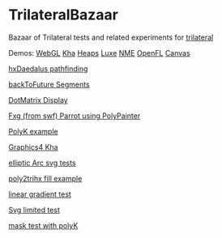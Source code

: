 # TrilateralBazaar
Bazaar of Trilateral tests and related experiments for [trilateral](https://github.com/nanjizal/trilateral/)

Demos: 
[WebGL](https://nanjizal.github.io/TrilateralBazaar/demo/binWebGL/)
[Kha](https://nanjizal.github.io/TrilateralBazaar/toolkitTest/build/html5/)
[Heaps](https://nanjizal.github.io/TrilateralBazaar/toolkitTest/binHeaps/)
[Luxe](https://nanjizal.github.io/TrilateralBazaar/toolkitTest/binLuxe/web/)
[NME](https://nanjizal.github.io/TrilateralBazaar/toolkitTest/binNme/jsprime/TestFlash/)
[OpenFL](https://nanjizal.github.io/TrilateralBazaar/toolkitTest/openFL/)
[Canvas](https://nanjizal.github.io/TrilateralBazaar/toolkitTest/binCanvas/?a=refresh)


[hxDaedalus pathfinding](https://nanjizal.github.io/TrilateralBazaar/hxDaedalusTest/binWebGL/)

[backToFuture Segments](https://nanjizal.github.io/TrilateralBazaar/segmentTest/build/html5/)

[DotMatrix Display](https://nanjizal.github.io/TrilateralBazaar/dotMatrixTest/build/html5/index.html)

[Fxg (from swf) Parrot using PolyPainter ](https://nanjizal.github.io/TrilateralBazaar/fxgTest/build/html5/index.html)

[PolyK example](http://nanjizal.github.io/TrilateralBazaar/polyKTest/build/html5/index.html)

[Graphics4 Kha](http://nanjizal.github.io/TrilateralBazaar/khaGraphics4Test/build/html5/index.html)

[elliptic Arc svg tests](http://nanjizal.github.io/TrilateralBazaar/ellipticalArc/build/html5/index.html)

[poly2trihx fill example](http://nanjizal.github.io/TrilateralBazaar/poly2trihxTest/build/html5/index.html)

[linear gradient test](http://nanjizal.github.io/TrilateralBazaar/linearGradient/build/html5/index.html)

[Svg limited test](http://nanjizal.github.io/TrilateralBazaar/svgTest/build/html5/index.html)

[mask test with polyK](http://nanjizal.github.io/TrilateralBazaar/imageFill/build/html5/index.html)
